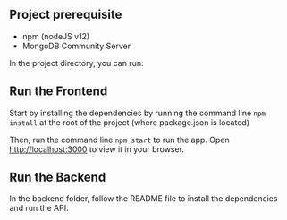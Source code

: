 ## Project prerequisite

- npm (nodeJS v12)
- MongoDB Community Server

In the project directory, you can run:

## Run the Frontend

Start by installing the dependencies by running the command line `npm install` at the root of the project (where package.json is located)

Then, run the command line `npm start` to run the app.
Open [http://localhost:3000](http://localhost:3000) to view it in your browser.

## Run the Backend

In the backend folder, follow the README file to install the dependencies and run the API.